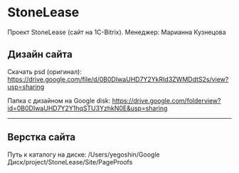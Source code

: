 # StoneLease

Проект StoneLease (сайт на 1C-Bitrix). Менеджер: Марианна Кузнецова

## Дизайн сайта

Скачать psd (оригинал): https://drive.google.com/file/d/0B0DIwaUHD7Y2YkRId3ZWMDdtS2s/view?usp=sharing

Папка с дизайном на Google disk: https://drive.google.com/folderview?id=0B0DIwaUHD7Y2Y1hqSTU3YzhkN0E&usp=sharing

-----

## Верстка сайта

Путь к каталогу на диске: /Users/yegoshin/Google Диск/project/StoneLease/Site/PageProofs
